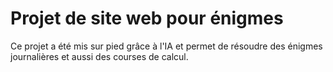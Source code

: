 # Projet de site web pour énigmes

Ce projet a été mis sur pied grâce à l'IA et permet de résoudre des énigmes journalières et aussi des courses de calcul.
